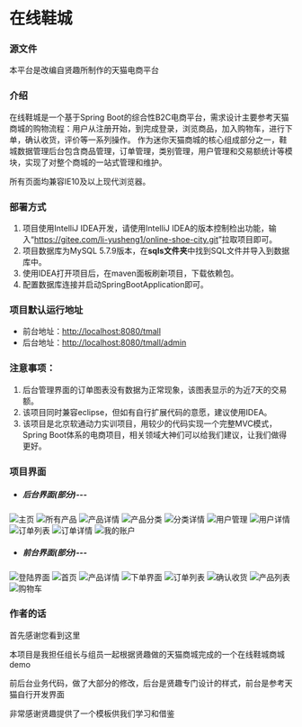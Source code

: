 # 在线鞋城
### 源文件
本平台是改编自贤趣所制作的天猫电商平台
### 介绍
在线鞋城是一个基于Spring Boot的综合性B2C电商平台，需求设计主要参考天猫商城的购物流程：用户从注册开始，到完成登录，浏览商品，加入购物车，进行下单，确认收货，评价等一系列操作。
作为迷你天猫商城的核心组成部分之一，鞋城数据管理后台包含商品管理，订单管理，类别管理，用户管理和交易额统计等模块，实现了对整个商城的一站式管理和维护。

所有页面均兼容IE10及以上现代浏览器。

### 部署方式
1. 项目使用IntelliJ IDEA开发，请使用IntelliJ IDEA的版本控制检出功能，输入“<https://gitee.com/li-yusheng1/online-shoe-city.git>”拉取项目即可。
2. 项目数据库为MySQL 5.7.9版本，在**sqls文件夹**中找到SQL文件并导入到数据库中。
3. 使用IDEA打开项目后，在maven面板刷新项目，下载依赖包。
4. 配置数据库连接并启动SpringBootApplication即可。

### 项目默认运行地址
+ 前台地址：<http://localhost:8080/tmall>
+ 后台地址：<http://localhost:8080/tmall/admin>

### 注意事项：
1. 后台管理界面的订单图表没有数据为正常现象，该图表显示的为近7天的交易额。
2. 该项目同时兼容eclipse，但如有自行扩展代码的意愿，建议使用IDEA。
3. 该项目是北京软通动力实训项目，用较少的代码实现一个完整MVC模式，Spring Boot体系的电商项目，相关领域大神们可以给我们建议，让我们做得更好。

### 项目界面
+ ##### 后台界面(部分)---
![主页](src\main\webapp\res\images\dome\主页.jpg)
![所有产品](src\main\webapp\res\images\dome\所有产品.jpg)
![产品详情](src\main\webapp\res\images\dome\产品详情.jpg)
![产品分类](src\main\webapp\res\images\dome\产品分类.jpg)
![分类详情](src\main\webapp\res\images\dome\分类详情.jpg)
![用户管理](src\main\webapp\res\images\dome\用户管理.jpg)
![用户详情](src\main\webapp\res\images\dome\用户详情.jpg)
![订单列表](src\main\webapp\res\images\dome\订单列表.jpg)
![订单详情](src\main\webapp\res\images\dome\订单详情.jpg)
![我的账户](src\main\webapp\res\images\dome\我的账户.jpg)
+ ##### 前台界面(部分)---
![登陆界面](src\main\webapp\res\images\demo2\登陆页面.jpg)
![首页](src\main\webapp\res\images\demo2\首页.jpg)
![产品详情](src\main\webapp\res\images\demo2\产品详情.jpg)
![下单界面](src\main\webapp\res\images\demo2\下单页面.jpg)
![订单列表](src\main\webapp\res\images\demo2\订单页面.jpg)
![确认收货](src\main\webapp\res\images\demo2\确认收货.jpg)
![产品列表](src\main\webapp\res\images\demo2\产品列表.jpg)
![购物车](src\main\webapp\res\images\demo2\购物车.jpg)

### 作者的话

首先感谢您看到这里

本项目是我担任组长与组员一起根据贤趣做的天猫商城完成的一个在线鞋城商城demo

前后台业务代码，做了大部分的修改，后台是贤趣专门设计的样式，前台是参考天猫自行开发界面

非常感谢贤趣提供了一个模板供我们学习和借鉴